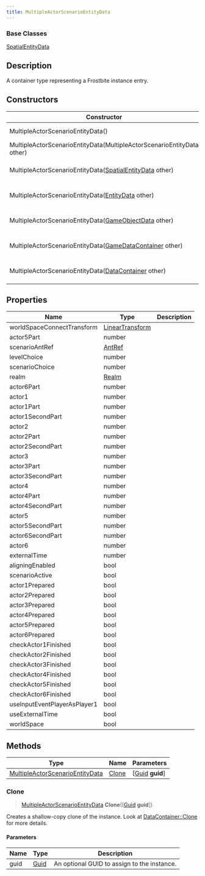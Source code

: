 ```yaml
---
title: MultipleActorScenarioEntityData
---
```

### Base Classes

[SpatialEntityData](SpatialEntityData)

## Description

A container type representing a Frostbite instance entry.

## Constructors

| Constructor                                                                                | Description                                                                                                                                           |
| ------------------------------------------------------------------------------------------ | ----------------------------------------------------------------------------------------------------------------------------------------------------- |
| MultipleActorScenarioEntityData()                                                          | Create a new instance of this container type.                                                                                                         |
| MultipleActorScenarioEntityData(MultipleActorScenarioEntityData other)                     | Create a reference copy of an instance of the same type.                                                                                              |
| MultipleActorScenarioEntityData([SpatialEntityData](SpatialEntityData) other)              | Upcast an instance of type [SpatialEntityData](SpatialEntityData) to [MultipleActorScenarioEntityData](MultipleActorScenarioEntityData).              |
| MultipleActorScenarioEntityData([EntityData](EntityData) other)                            | Upcast an instance of type [EntityData](EntityData) to [MultipleActorScenarioEntityData](MultipleActorScenarioEntityData).                            |
| MultipleActorScenarioEntityData([GameObjectData](GameObjectData) other)                    | Upcast an instance of type [GameObjectData](GameObjectData) to [MultipleActorScenarioEntityData](MultipleActorScenarioEntityData).                    |
| MultipleActorScenarioEntityData([GameDataContainer](GameDataContainer) other)              | Upcast an instance of type [GameDataContainer](GameDataContainer) to [MultipleActorScenarioEntityData](MultipleActorScenarioEntityData).              |
| MultipleActorScenarioEntityData([DataContainer](/vext/ref/shared/class/datacontainer) other) | Upcast an instance of type [DataContainer](/vext/ref/shared/class/datacontainer) to [MultipleActorScenarioEntityData](MultipleActorScenarioEntityData). |

## Properties

| Name                         | Type                                                    | Description |
| ---------------------------- | ------------------------------------------------------- | ----------- |
| worldSpaceConnectTransform   | [LinearTransform](/vext/ref/shared/class/lineartransform) |             |
| actor5Part                   | number                                                  |             |
| scenarioAntRef               | [AntRef](AntRef)                                        |             |
| levelChoice                  | number                                                  |             |
| scenarioChoice               | number                                                  |             |
| realm                        | [Realm](Realm)                                          |             |
| actor6Part                   | number                                                  |             |
| actor1                       | number                                                  |             |
| actor1Part                   | number                                                  |             |
| actor1SecondPart             | number                                                  |             |
| actor2                       | number                                                  |             |
| actor2Part                   | number                                                  |             |
| actor2SecondPart             | number                                                  |             |
| actor3                       | number                                                  |             |
| actor3Part                   | number                                                  |             |
| actor3SecondPart             | number                                                  |             |
| actor4                       | number                                                  |             |
| actor4Part                   | number                                                  |             |
| actor4SecondPart             | number                                                  |             |
| actor5                       | number                                                  |             |
| actor5SecondPart             | number                                                  |             |
| actor6SecondPart             | number                                                  |             |
| actor6                       | number                                                  |             |
| externalTime                 | number                                                  |             |
| aligningEnabled              | bool                                                    |             |
| scenarioActive               | bool                                                    |             |
| actor1Prepared               | bool                                                    |             |
| actor2Prepared               | bool                                                    |             |
| actor3Prepared               | bool                                                    |             |
| actor4Prepared               | bool                                                    |             |
| actor5Prepared               | bool                                                    |             |
| actor6Prepared               | bool                                                    |             |
| checkActor1Finished          | bool                                                    |             |
| checkActor2Finished          | bool                                                    |             |
| checkActor3Finished          | bool                                                    |             |
| checkActor4Finished          | bool                                                    |             |
| checkActor5Finished          | bool                                                    |             |
| checkActor6Finished          | bool                                                    |             |
| useInputEventPlayerAsPlayer1 | bool                                                    |             |
| useExternalTime              | bool                                                    |             |
| worldSpace                   | bool                                                    |             |

## Methods

| Type                                                               | Name            | Parameters                                     |
| ------------------------------------------------------------------ | --------------- | ---------------------------------------------- |
| [MultipleActorScenarioEntityData](MultipleActorScenarioEntityData) | [Clone](#clone) | \[[Guid](/vext/ref/shared/class/guid) **guid**\] |

### Clone

> [MultipleActorScenarioEntityData](MultipleActorScenarioEntityData) **Clone**(\[[Guid](/vext/ref/shared/class/guid) **guid**\])

Creates a shallow-copy clone of the instance. Look at [DataContainer::Clone](/vext/ref/shared/class/datacontainer#clone) for more details.

#### Parameters

| Name | Type         | Description                                 |
| ---- | ------------ | ------------------------------------------- |
| guid | [Guid](Guid) | An optional GUID to assign to the instance. |
